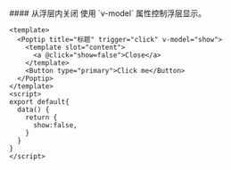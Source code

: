 <cn>
#### 从浮层内关闭
使用 `v-model` 属性控制浮层显示。
</cn>

```vue
<template>
  <Poptip title="标题" trigger="click" v-model="show">
    <template slot="content">
      <a @click="show=false">Close</a>
    </template>
    <Button type="primary">Click me</Button>
  </Poptip>
</template>
<script>
export default{
  data() {
    return {
      show:false,
    }
  }
}
</script>
```
